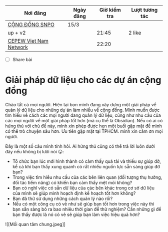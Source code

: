 
| Nơi đăng                                                                                         | Ngày đăng | Giờ kiểm tra | Lượt tương tác |
| ------------------------------------------------------------------------------------------------ | --------- | ------------ | -------------- |
| [CỘNG ĐỒNG SNPO](https://www.facebook.com/groups/mangluoisnpo/)                                  | 15/3      |              |                |
| up + v2                                                                                               |           | 21:45        | 2 like         |
| [CEPEW Viet Nam Network](https://www.facebook.com/groups/265671510591820/posts/1491631371329155) |           | 22:20        |                |

- [ ] Share bài 
# Giải pháp dữ liệu cho các dự án cộng đồng

Chào tất cả mọi người. Hiện tại bọn mình đang xây dựng một giải pháp về quản lý dữ liệu cho những dự án làm nhiều về cộng đồng. Mình muốn được tìm hiểu về cách các mọi người đang quản lý dữ liệu, cũng như nhu cầu của các mọi người về một giải pháp tốt hơn (mà cụ thể là Obsidian). Nếu có ai có hứng thú với chủ đề này, mình xin phép được hẹn một buổi gặp mặt để mình có thể trò chuyện sâu hơn. Ưu tiên gặp mặt tại TPHCM. mình xin cảm ơn mọi người.

Đây là một số câu mình tính hỏi. Ai hứng thú cũng có thể trả lời luôn dưới đây nếu không bị lười nói 😛:

- Tổ chức bạn lúc mới hình thành có cảm thấy quá tải và thiếu sự giúp đỡ, kể cả khi bạn thấy xung quanh có rất nhiều nguồn lực sẵn sàng giúp đỡ bạn?
- Trong việc tìm hiểu nhu cầu của các bên liên quan (đối tượng thụ hưởng, đối tác tiềm năng) có khiến bạn cảm thấy mệt mỏi không?
- Bạn có nghĩ việc có sẵn dữ liệu của các bên khác trong cơ sở dữ liệu của mình sẽ giúp mình hoạch định kế hoạch tốt hơn không?
- Bạn đã thử sử dụng những cách quản lý nào rồi?
- Nếu có một công cụ có vẻ như sẽ giúp bạn tốt hơn trong việc này thì bạn sẵn sàng bỏ ra bao nhiêu thời gian để thử nghiệm? Cần những gì để bạn thấy được là nó có vẻ sẽ giúp bạn làm việc hiệu quả hơn?

![[Mối quan tâm chung.jpeg]]